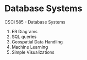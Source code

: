 # Database Systems
CSCI 585 - Database Systems 

1. ER Diagrams 
2. SQL queries 
3. Geospatial Data Handling 
4. Machine Learning 
5. Simple Visualizations
